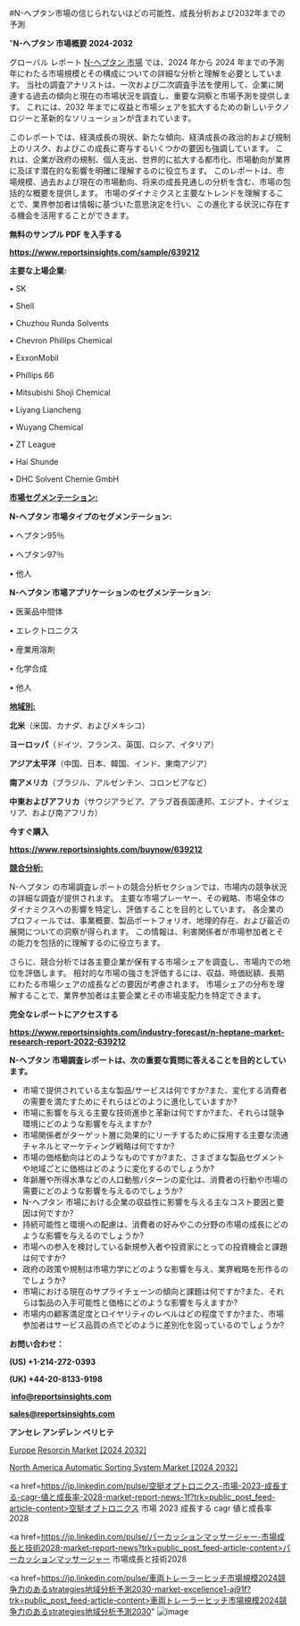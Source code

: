 #N-ヘプタン市場の信じられないほどの可能性、成長分析および2032年までの予測

"<strong>N-ヘプタン 市場概要 2024-2032</strong>

グローバル レポート <a href=https://www.reportsinsights.com/sample/639212>N-ヘプタン 市場</a> では、2024 年から 2024 年までの予測年にわたる市場規模とその構成についての詳細な分析と理解を必要としています。 当社の調査アナリストは、一次および二次調査手法を使用して、企業に関連する過去の傾向と現在の市場状況を調査し、重要な洞察と市場予測を提供します。 これには、2032 年までに収益と市場シェアを拡大​​するための新しいテクノロジーと革新的なソリューションが含まれています。

このレポートでは、経済成長の現状、新たな傾向、経済成長の政治的および規制上のリスク、およびこの成長に寄与するいくつかの要因も強調しています。 これは、企業が政府の規制、個人支出、世界的に拡大する都市化、市場動向が業界に及ぼす潜在的な影響を明確に理解するのに役立ちます。 このレポートは、市場規模、過去および現在の市場動向、将来の成長見通しの分析を含む、市場の包括的な概要を提供します。 市場のダイナミクスと主要なトレンドを理解することで、業界参加者は情報に基づいた意思決定を行い、この進化する状況に存在する機会を活用することができます。

<strong><b>無料のサンプル PDF を入手する</b></strong>

<a href=https://www.reportsinsights.com/sample/639212><strong><u>https://www.reportsinsights.com/sample/639212</u></strong></a>

<strong>主要な上場企業:</strong>

• SK

• Shell

• Chuzhou Runda Solvents

• Chevron Phillips Chemical

• ExxonMobil

• Phillips 66

• Mitsubishi Shoji Chemical

• Liyang Liancheng

• Wuyang Chemical

• ZT League

• Hai Shunde

• DHC Solvent Chemie GmbH

<strong><u>市場セグメンテーション</u></strong><strong><u>:</u></strong>

<strong>N-ヘプタン 市場タイプのセグメンテーション:</strong>

• ヘプタン95％

• ヘプタン97％

• 他人

<strong>N-ヘプタン 市場アプリケーションのセグメンテーション:</strong>

• 医薬品中間体

• エレクトロニクス

• 産業用溶剤

• 化学合成

• 他人

<strong><u>地域別</u></strong><strong><u>:</u></strong>

<strong>北米</strong>（米国、カナダ、およびメキシコ）

<strong>ヨーロッパ</strong>（ドイツ、フランス、英国、ロシア、イタリア）

<strong>アジア太平洋</strong>（中国、日本、韓国、インド、東南アジア）

<strong>南アメリカ</strong>（ブラジル、アルゼンチン、コロンビアなど）

<strong>中東およびアフリカ</strong>（サウジアラビア、アラブ首長国連邦、エジプト、ナイジェリア、および南アフリカ）

<strong>今すぐ購入</strong>

<a href=https://www.reportsinsights.com/buynow/639212><strong><u>https://www.reportsinsights.com/buynow/639212</u></strong></a>

<strong><u>競合分析:</u></strong>

N-ヘプタン の市場調査レポートの競合分析セクションでは、市場内の競争状況の詳細な調査が提供されます。 主要な市場プレーヤー、その戦略、市場全体のダイナミクスへの影響を特定し、評価することを目的としています。 各企業のプロフィールでは、事業概要、製品ポートフォリオ、地理的存在、および最近の展開についての洞察が得られます。 この情報は、利害関係者が市場参加者とその能力を包括的に理解するのに役立ちます。

さらに、競合分析では各主要企業が保有する市場シェアを調査し、市場内での地位を評価します。 相対的な市場の強さを評価するには、収益、時価総額、長期にわたる市場シェアの成長などの要因が考慮されます。 市場シェアの分布を理解することで、業界参加者は主要企業とその市場支配力を特定できます。

<strong>完全なレポートにアクセスする</strong>

<a href=https://www.reportsinsights.com/industry-forecast/n-heptane-market-research-report-2022-639212><strong><u><b>https://www.reportsinsights.com/industry-forecast/n-heptane-market-research-report-2022-639212</b></u></strong></a>

<strong><b>N-ヘプタン 市場調査レポートは、次の重要な質問に答えることを目的としています。</b></strong>
<ul>
  <li>市場で提供されている主な製品/サービスは何ですか?また、変化する消費者の需要を満たすためにそれらはどのように進化していますか?</li>
  <li>市場に影響を与える主要な技術進歩と革新は何ですか?また、それらは競争環境にどのような影響を与えますか?</li>
  <li>市場関係者がターゲット層に効果的にリーチするために採用する主要な流通チャネルとマーケティング戦略は何ですか?</li>
  <li>市場の価格動向はどのようなものですか?また、さまざまな製品セグメントや地域ごとに価格はどのように変化するのでしょうか?</li>
  <li>年齢層や所得水準などの人口動態パターンの変化は、消費者の行動や市場の需要にどのような影響を与えるのでしょうか?</li>
  <li>N-ヘプタン 市場における企業の収益性に影響を与える主なコスト要因と要因は何ですか?</li>
  <li>持続可能性と環境への配慮は、消費者の好みやこの分野の市場の成長にどのような影響を与えるのでしょうか?</li>
  <li>市場への参入を検討している新規参入者や投資家にとっての投資機会と課題は何ですか?</li>
  <li>政府の政策や規制は市場力学にどのような影響を与え、業界戦略を形作るのでしょうか?</li>
  <li>市場における現在のサプライチェーンの傾向と課題は何ですか?また、それらは製品の入手可能性と価格にどのような影響を与えますか?</li>
  <li>市場内の顧客満足度とロイヤリティのレベルはどの程度ですか?また、市場参加者はサービス品質の点でどのように差別化を図っているのでしょうか?</li>
</ul>
<strong>お問い合わせ：</strong>

<strong>(US) +1-214-272-0393</strong>

<strong>(UK) +44-20-8133-9198</strong>

<strong> </strong><a href=info@reportsinsights.com><strong><u>info@reportsinsights.com</u></strong></a>

<a href=sales@reportsinsights.com><strong><u>sales@reportsinsights.com</u></strong></a>

<strong>アンセレ アンデレン ベリヒテ</strong>

<a href=https://www.linkedin.com/pulse/europe-resorcin-markets-2024-comprehensive-xlmge/>Europe Resorcin Market [2024 2032]</a>

<a href=https://www.linkedin.com/pulse/north-america-automatic-sorting-system-market-ee78f/>North America Automatic Sorting System Market [2024 2032]</a>

<a href=https://jp.linkedin.com/pulse/空挺オプトロニクス-市場-2023-成長する-cagr-値と成長率-2028-market-report-news-1f?trk=public_post_feed-article-content>空挺オプトロニクス 市場 2023 成長する cagr 値と成長率 2028</a>

<a href=https://jp.linkedin.com/pulse/パーカッションマッサージャー-市場成長と技術2028-market-report-news?trk=public_post_feed-article-content>パーカッションマッサージャー 市場成長と技術2028</a>

<a href=https://jp.linkedin.com/pulse/車両トレーラーヒッチ市場規模2024競争力のあるstrategies地域分析予測2030-market-excellence1-aj91f?trk=public_post_feed-article-content>車両トレーラーヒッチ市場規模2024競争力のあるstrategies地域分析予測2030</a>"
![image](https://github.com/ahaan12367/RIMarket24/assets/158471582/0d3f13b0-4ae8-470c-8ba2-0d051be957a7)
